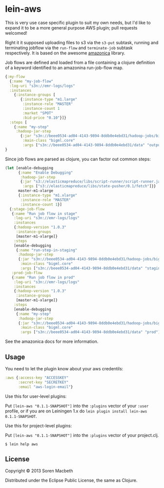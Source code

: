 # lein-aws

This is very use case specific plugin to suit my own needs, but I'd
like to expand it to be a more general purpose AWS plugin; pull
requests welcomed!

Right it it supposed uploading files to s3 via the `s3-put` subtask,
running and terminating jobflow via the `run-flow` and `terminate-job`
subtask respectively. It is based on the awesome
[amazonica](https://github.com/mcohen01/amazonica) library.

Job flows are defined and loaded from a file containing a clojure definition of a
keyword identified to an amazonina run-job-flow map.

```clojure
{:my-flow
  {:name "my-job-flow"
  :log-uri "s3n://emr-logs/logs"
  :instances
    {:instance-groups [
       {:instance-type "m1.large"
        :instance-role "MASTER"
        :instance-count 1
        :market "SPOT"
        :bid-price "0.10"}]}
  :steps [
    {:name "my-step"
     :hadoop-jar-step
       {:jar "s3n://beee0534-ad04-4143-9894-8ddb0e4ebd31/hadoop-jobs/bigml"
        :main-class "bigml.core"
        :args ["s3n://beee0534-ad04-4143-9894-8ddb0e4ebd31/data" "output"]}}]}
}
```

Since job flows are parsed as clojure, you can factor out common steps:

```clojure
(let [enable-debugging
      {:name "Enable Debugging"
       :hadoop-jar-step
       {:jar "s3://elasticmapreduce/libs/script-runner/script-runner.jar"
        :args ["s3://elasticmapreduce/libs/state-pusher/0.1/fetch"]}}
      master-m1-xlarge
      {:instance-type "m1.xlarge"
       :instance-role "MASTER"
       :instance-count 1}]
  {:stage-job-flow
   {:name "Run job flow in stage"
    :log-uri "s3n://emr-logs/logs"
    :instances
    {:hadoop-version "1.0.3"
     :instance-groups
     [master-m1-xlarge]}
    :steps
    [enable-debugging
     {:name "run-step-in-staging"
      :hadoop-jar-step
      {:jar "s3n://beee0534-ad04-4143-9894-8ddb0e4ebd31/hadoop-jobs/bigml"
       :main-class "bigml.core"
       :args ["s3n://beee0534-ad04-4143-9894-8ddb0e4ebd31/data" "staging"]}}]}
   :prod-job-flow
   {:name "Run job flow in prod"
    :log-uri "s3n://emr-logs/logs"
    :instances
    {:hadoop-version "1.0.3"
     :instance-groups
     [master-m1-xlarge]}
    :steps
    [enable-debugging
     {:name "my-step"
      :hadoop-jar-step
      {:jar "s3n://beee0534-ad04-4143-9894-8ddb0e4ebd31/hadoop-jobs/bigml"
       :main-class "bigml.core"
       :args ["s3n://beee0534-ad04-4143-9894-8ddb0e4ebd31/data" "prod"]}}]}})
```

See the amazonica docs for more information.

## Usage

You need to let the plugin know about your aws credentils:

```clojure
:aws {:access-key "ACCESSKEY"
      :secret-key "SECRETKEY"
      :email "aws-login-email"}
```

Use this for user-level plugins:

Put `[lein-aws "0.1.1-SNAPSHOT"]` into the `:plugins` vector of your
`:user` profile, or if you are on Leiningen 1.x do `lein plugin install
lein-aws 0.1.1-SNAPSHOT`.

Use this for project-level plugins:

Put `[lein-aws "0.1.1-SNAPSHOT"]` into the `:plugins` vector of your project.clj.

    $ lein help aws

## License

Copyright © 2013 Soren Macbeth

Distributed under the Eclipse Public License, the same as Clojure.
